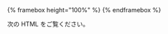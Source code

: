<div class="framebox-container-container">
<div class="framebox-container">
{% framebox height="100%" %}
<style>
.lifecycle-diagram.register .controlled,
.lifecycle-diagram .cog-new {
  opacity: 0;
}
</style>
{% endframebox %}
</div>
</div>

次の HTML をご覧ください。
